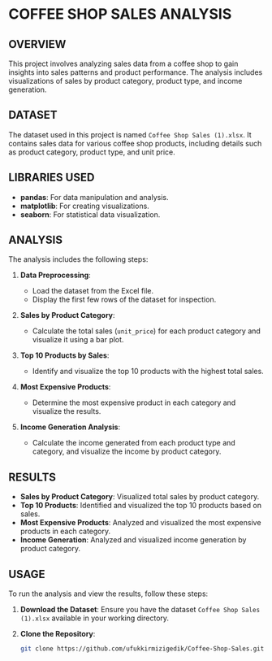 # COFFEE SHOP SALES ANALYSIS

## OVERVIEW

This project involves analyzing sales data from a coffee shop to gain insights into sales patterns and product performance. The analysis includes visualizations of sales by product category, product type, and income generation.

## DATASET

The dataset used in this project is named `Coffee Shop Sales (1).xlsx`. It contains sales data for various coffee shop products, including details such as product category, product type, and unit price.

## LIBRARIES USED

- **pandas**: For data manipulation and analysis.
- **matplotlib**: For creating visualizations.
- **seaborn**: For statistical data visualization.

## ANALYSIS

The analysis includes the following steps:

1. **Data Preprocessing**:
   - Load the dataset from the Excel file.
   - Display the first few rows of the dataset for inspection.

2. **Sales by Product Category**:
   - Calculate the total sales (`unit_price`) for each product category and visualize it using a bar plot.

3. **Top 10 Products by Sales**:
   - Identify and visualize the top 10 products with the highest total sales.

4. **Most Expensive Products**:
   - Determine the most expensive product in each category and visualize the results.

5. **Income Generation Analysis**:
   - Calculate the income generated from each product type and category, and visualize the income by product category.

## RESULTS

- **Sales by Product Category**: Visualized total sales by product category.
- **Top 10 Products**: Identified and visualized the top 10 products based on sales.
- **Most Expensive Products**: Analyzed and visualized the most expensive products in each category.
- **Income Generation**: Analyzed and visualized income generation by product category.

## USAGE

To run the analysis and view the results, follow these steps:

1. **Download the Dataset**:
   Ensure you have the dataset `Coffee Shop Sales (1).xlsx` available in your working directory.

2. **Clone the Repository**:
   ```bash
   git clone https://github.com/ufukkirmizigedik/Coffee-Shop-Sales.git

